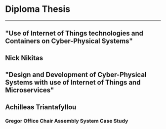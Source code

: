 # Diploma Thesis
---
## "Use of Internet of Things technologies and Containers on Cyber-Physical Systems"
Nick Nikitas
---
## "Design and Development of Cyber-Physical Systems with use of Internet of Things and Microservices"
Achilleas Triantafyllou
---
### Gregor Office Chair Assembly System Case Study
